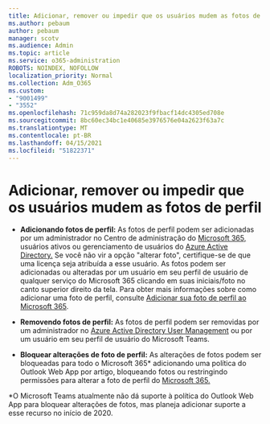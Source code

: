 ```yaml
---
title: Adicionar, remover ou impedir que os usuários mudem as fotos de perfil
ms.author: pebaum
author: pebaum
manager: scotv
ms.audience: Admin
ms.topic: article
ms.service: o365-administration
ROBOTS: NOINDEX, NOFOLLOW
localization_priority: Normal
ms.collection: Adm_O365
ms.custom:
- "9001499"
- "3552"
ms.openlocfilehash: 71c959da8d74a282023f9fbacf14dc4305ed708e
ms.sourcegitcommit: 8bc60ec34bc1e40685e3976576e04a2623f63a7c
ms.translationtype: MT
ms.contentlocale: pt-BR
ms.lasthandoff: 04/15/2021
ms.locfileid: "51822371"
---
```

# <a name="add-remove-or-prevent-users-from-changing-profile-photos"></a>Adicionar, remover ou impedir que os usuários mudem as fotos de perfil

- **Adicionando fotos de perfil:** As fotos de perfil podem ser adicionadas por um administrador no Centro de administração do [Microsoft 365,](https://admin.microsoft.com/Adminportal/Home?source=applauncher#/users) usuários ativos ou gerenciamento de usuários do [Azure Active Directory.](https://portal.azure.com/#blade/Microsoft_AAD_IAM/UsersManagementMenuBlade/AllUsers)  Se você não vir a opção "alterar foto", certifique-se de que uma licença seja atribuída a esse usuário. As fotos podem ser adicionadas ou alteradas por um usuário em seu perfil de usuário de qualquer serviço do Microsoft 365 clicando em suas iniciais/foto no canto superior direito da tela. Para obter mais informações sobre como adicionar uma foto de perfil, consulte [Adicionar sua foto de perfil ao Microsoft 365](https://support.office.com/article/add-your-profile-photo-to-office-365-2eaf93fd-b3f1-43b9-9cdc-bdcd548435b7).

- **Removendo fotos de perfil:** As fotos de perfil podem ser removidas por um administrador no [Azure Active Directory User Management](https://portal.azure.com/#blade/Microsoft_AAD_IAM/UsersManagementMenuBlade/AllUsers) ou por um usuário em seu perfil de usuário do Microsoft Teams.

- **Bloquear alterações de foto de perfil:** As alterações de fotos podem ser bloqueadas para todo o Microsoft 365* adicionando uma política do Outlook Web App por artigo, bloqueando fotos ou restringindo permissões para alterar a foto de perfil do [Microsoft 365.](https://answers.microsoft.com/msoffice/forum/msoffice_o365admin-mso_dep365-mso_o365b/locking-photos-or-restricting-permissions-to/1d19ae4f-de5d-4c3d-a0ad-4b8b8ac32e3d)

*O Microsoft Teams atualmente não dá suporte à política do Outlook Web App para bloquear alterações de fotos, mas planeja adicionar suporte a esse recurso no início de 2020.
